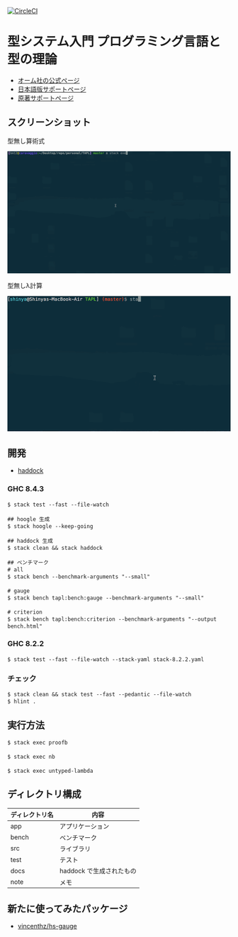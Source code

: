 [![CircleCI](https://circleci.com/gh/waddlaw/TAPL.svg?style=svg)](https://circleci.com/gh/waddlaw/TAPL)

# 型システム入門 プログラミング言語と型の理論

- [オーム社の公式ページ](https://www.ohmsha.co.jp/book/9784274069116/)
- [日本語版サポートページ](http://tapl.proofcafe.org/)
- [原著サポートページ](http://www.cis.upenn.edu/~bcpierce/)

## スクリーンショット

型無し算術式

![型無し算術式](screenshots/untyped-arith.gif)

型無しλ計算

![型無しλ計算](screenshots/untyped-lambda.gif)

## 開発

- [haddock](https://waddlaw.github.io/TAPL/)

### GHC 8.4.3

```shell
$ stack test --fast --file-watch

## hoogle 生成
$ stack hoogle --keep-going

## haddock 生成
$ stack clean && stack haddock

## ベンチマーク
# all
$ stack bench --benchmark-arguments "--small"

# gauge
$ stack bench tapl:bench:gauge --benchmark-arguments "--small"

# criterion
$ stack bench tapl:bench:criterion --benchmark-arguments "--output bench.html"
```

### GHC 8.2.2

```shell
$ stack test --fast --file-watch --stack-yaml stack-8.2.2.yaml
```

### チェック

```shell
$ stack clean && stack test --fast --pedantic --file-watch
$ hlint .
```

## 実行方法

```shell
$ stack exec proofb

$ stack exec nb

$ stack exec untyped-lambda
```

## ディレクトリ構成

ディレクトリ名 | 内容
---------------|----------
app   | アプリケーション
bench | ベンチマーク
src   | ライブラリ
test  | テスト
docs  | haddock で生成されたもの
note  | メモ

## 新たに使ってみたパッケージ

- [vincenthz/hs-gauge](https://github.com/vincenthz/hs-gauge)